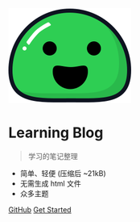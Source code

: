 <!-- _coverpage.md -->

![logo](_media/icon.svg)

# Learning Blog 

> 学习的笔记整理

- 简单、轻便 (压缩后 ~21kB)
- 无需生成 html 文件
- 众多主题

[GitHub](https://github.com/docsifyjs/docsify/)
[Get Started](README.md)